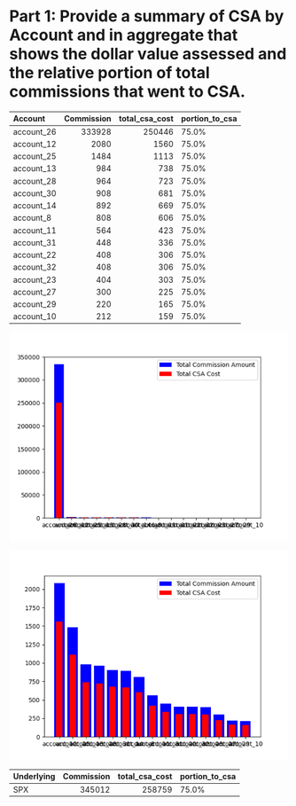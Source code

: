 # Part 1:  Provide a summary of CSA by Account and in aggregate that shows the dollar value assessed and the relative portion of total commissions that went to CSA.

| Account    |   Commission |   total_csa_cost | portion_to_csa   |
|:-----------|-------------:|-----------------:|:-----------------|
| account_26 |       333928 |           250446 | 75.0%            |
| account_12 |         2080 |             1560 | 75.0%            |
| account_25 |         1484 |             1113 | 75.0%            |
| account_13 |          984 |              738 | 75.0%            |
| account_28 |          964 |              723 | 75.0%            |
| account_30 |          908 |              681 | 75.0%            |
| account_14 |          892 |              669 | 75.0%            |
| account_8  |          808 |              606 | 75.0%            |
| account_11 |          564 |              423 | 75.0%            |
| account_31 |          448 |              336 | 75.0%            |
| account_22 |          408 |              306 | 75.0%            |
| account_32 |          408 |              306 | 75.0%            |
| account_23 |          404 |              303 | 75.0%            |
| account_27 |          300 |              225 | 75.0%            |
| account_29 |          220 |              165 | 75.0%            |
| account_10 |          212 |              159 | 75.0%            |

![Summary by Account](./img/Account_csa_summary.png)

![Summary by Account w/o account_26](./img/account_csa_summary_no_26.png)

| Underlying   |   Commission |   total_csa_cost | portion_to_csa   |
|:-------------|-------------:|-----------------:|:-----------------|
| SPX          |       345012 |           258759 | 75.0%            |

